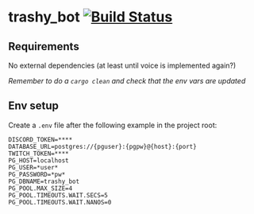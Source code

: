 # trashy_bot [![Build Status](https://travis-ci.com/HansTrashy/trashy_bot.svg?branch=master)](https://travis-ci.com/HansTrashy/trashy_bot)

## Requirements

No external dependencies (at least until voice is implemented again?)

*Remember to do a `cargo clean` and check that the env vars are  updated*

## Env setup

Create a `.env` file after the following example in the project root:

    DISCORD_TOKEN=****
    DATABASE_URL=postgres://{pguser}:{pgpw}@{host}:{port}
    TWITCH_TOKEN=****
    PG_HOST=localhost
    PG_USER=*user*
    PG_PASSWORD=*pw*
    PG_DBNAME=trashy_bot
    PG_POOL.MAX_SIZE=4
    PG_POOL.TIMEOUTS.WAIT.SECS=5
    PG_POOL.TIMEOUTS.WAIT.NANOS=0


